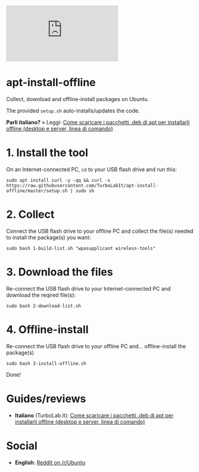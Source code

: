 ![logo](https://turbolab.it/immagini/max/ubuntu-20.04-come-scaricare-pacchetti-.deb-apt-installarli-offline-desktop-server-linea-comando-14782.img)

# apt-install-offline
Collect, download and offline-install packages on Ubuntu.

The provided `setup.sh` auto-installs/updates the code.

**Parli italiano?** » Leggi: [Come scaricare i pacchetti .deb di apt per installarli offline (desktop e server, linea di comando)](https://turbolab.it/2279)

# 1. Install the tool
On an Internet-connected PC, `cd` to your USB flash drive and run this:

`sudo apt install curl -y -qq && curl -s https://raw.githubusercontent.com/TurboLabIt/apt-install-offline/master/setup.sh | sudo sh`

# 2. Collect
Connect the USB flash drive to your offline PC and collect the file(s) needed to install the package(s) you want:

`sudo bash 1-build-list.sh "wpasupplicant wireless-tools"`

# 3. Download the files
Re-connect the USB flash drive to your Internet-connected PC and download the reqired file(s):

`sudo bash 2-download-list.sh`

# 4. Offline-install
Re-connect the USB flash drive to your offline PC and... offline-install the package(s)

`sudo bash 3-install-offline.sh`

Done!

# Guides/reviews

* **Italiano** (TurboLab.it): [Come scaricare i pacchetti .deb di apt per installarli offline (desktop e server, linea di comando)](https://turbolab.it/2279)

# Social

* **English**: [Reddit on /r/Ubuntu]()
